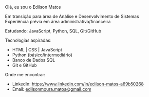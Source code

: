 Olá, eu sou o Edilson Matos  

Em transição para área de Análise e Desenvolvimento de Sistemas
Experiência prévia em área administrativa/financeira

Estudando: JavaScript, Python, SQL, Git/GitHub

Tecnologias aspiradas:
- HTML | CSS | JavaScript
- Python (básico/intermediário)
- Banco de Dados SQL
- Git e GitHub

Onde me encontrar:
- LinkedIn: https://www.linkedin.com/in/edilson-matos-a69b50268
- Email: edilsonmoura.matos@gmail.com
